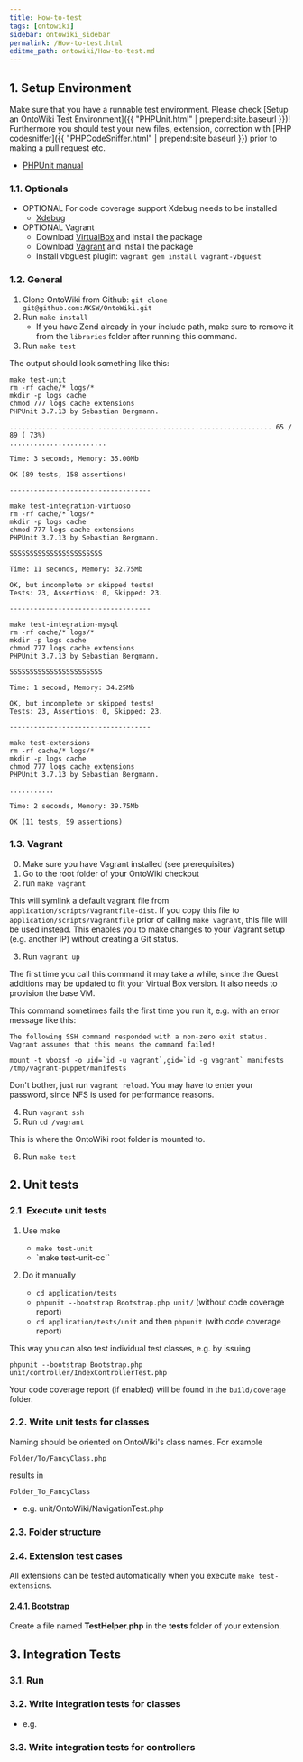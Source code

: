```yaml
---
title: How-to-test
tags: [ontowiki]
sidebar: ontowiki_sidebar
permalink: /How-to-test.html
editme_path: ontowiki/How-to-test.md
---
```



## 1. Setup Environment

Make sure that you have a runnable test environment. Please check [Setup an OntoWiki Test Environment]({{ "PHPUnit.html" | prepend:site.baseurl }})!
Furthermore you should test your new files, extension, correction with [PHP codesniffer]({{ "PHPCodeSniffer.html" | prepend:site.baseurl }}) prior to making a pull request etc.

* [PHPUnit manual](http://www.phpunit.de/manual/current/en/)

### 1.1. Optionals

* OPTIONAL For code coverage support Xdebug needs to be installed
    * [Xdebug](http://xdebug.org/docs/install)
* OPTIONAL Vagrant
    * Download [VirtualBox](https://www.virtualbox.org/wiki/Downloads) and install the package
    * Download [Vagrant](http://downloads.vagrantup.com/) and install the package
    * Install vbguest plugin: `vagrant gem install vagrant-vbguest`

### 1.2. General

1. Clone OntoWiki from Github: `git clone git@github.com:AKSW/OntoWiki.git`
2. Run `make install`
    * If you have Zend already in your include path, make sure to remove it from the `libraries` folder after running this command.
3. Run `make test`

The output should look something like this:

    make test-unit
    rm -rf cache/* logs/*
    mkdir -p logs cache
    chmod 777 logs cache extensions
    PHPUnit 3.7.13 by Sebastian Bergmann.

    ................................................................. 65 / 89 ( 73%)
    ........................

    Time: 3 seconds, Memory: 35.00Mb

    OK (89 tests, 158 assertions)

    -----------------------------------

    make test-integration-virtuoso
    rm -rf cache/* logs/*
    mkdir -p logs cache
    chmod 777 logs cache extensions
    PHPUnit 3.7.13 by Sebastian Bergmann.

    SSSSSSSSSSSSSSSSSSSSSSS

    Time: 11 seconds, Memory: 32.75Mb

    OK, but incomplete or skipped tests!
    Tests: 23, Assertions: 0, Skipped: 23.

    -----------------------------------

    make test-integration-mysql
    rm -rf cache/* logs/*
    mkdir -p logs cache
    chmod 777 logs cache extensions
    PHPUnit 3.7.13 by Sebastian Bergmann.

    SSSSSSSSSSSSSSSSSSSSSSS

    Time: 1 second, Memory: 34.25Mb

    OK, but incomplete or skipped tests!
    Tests: 23, Assertions: 0, Skipped: 23.

    -----------------------------------

    make test-extensions
    rm -rf cache/* logs/*
    mkdir -p logs cache
    chmod 777 logs cache extensions
    PHPUnit 3.7.13 by Sebastian Bergmann.

    ...........

    Time: 2 seconds, Memory: 39.75Mb

    OK (11 tests, 59 assertions)

### 1.3. Vagrant

0. Make sure you have Vagrant installed (see prerequisites)
1. Go to the root folder of your OntoWiki checkout
2. run `make vagrant`

This will symlink a default vagrant file from `application/scripts/Vagrantfile-dist`. If you copy this file to `application/scripts/Vagrantfile` prior of calling `make vagrant`, this file will be used instead. This enables you to make changes to your Vagrant setup (e.g. another IP) without creating a Git status.

3. Run `vagrant up`

The first time you call this command it may take a while, since the Guest additions may be updated to fit your Virtual Box version. It also needs to provision the base VM.

This command sometimes fails the first time you run it, e.g. with an error message like this:

    The following SSH command responded with a non-zero exit status.
    Vagrant assumes that this means the command failed!

    mount -t vboxsf -o uid=`id -u vagrant`,gid=`id -g vagrant` manifests /tmp/vagrant-puppet/manifests

Don't bother, just run `vagrant reload`. You may have to enter your password, since NFS is used for performance reasons.

4. Run `vagrant ssh`
5. Run `cd /vagrant`

This is where the OntoWiki root folder is mounted to.

6. Run `make test`

## 2. Unit tests

### 2.1. Execute unit tests

1. Use make
    * `make test-unit`
    * `make test-unit-cc``

2. Do it manually
    * `cd application/tests`
    * `phpunit --bootstrap Bootstrap.php unit/` (without code coverage report)
    * `cd application/tests/unit` and then `phpunit` (with code coverage report)

This way you can also test individual test classes, e.g. by issuing

    phpunit --bootstrap Bootstrap.php unit/controller/IndexControllerTest.php

Your code coverage report (if enabled) will be found in the `build/coverage` folder.

### 2.2. Write unit tests for classes

Naming should be oriented on OntoWiki's class names. For example

`Folder/To/FancyClass.php`

results in

`Folder_To_FancyClass`

* e.g. unit/OntoWiki/NavigationTest.php

### 2.3. Folder structure

### 2.4. Extension test cases

All extensions can be tested automatically when you execute `make test-extensions`.

#### 2.4.1. Bootstrap

Create a file named **TestHelper.php** in the **tests** folder of your extension. 

## 3. Integration Tests

### 3.1. Run

### 3.2. Write integration tests for classes

* e.g. 

### 3.3. Write integration tests for controllers
